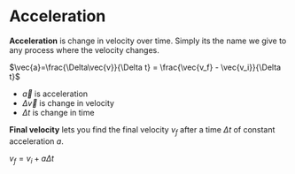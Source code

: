 # Acceleration

**Acceleration** is change in velocity over time. Simply its the name we give to any process where the velocity changes.

$\vec{a}=\frac{\Delta\vec{v}}{\Delta t} = \frac{\vec{v_f} - \vec{v_i}}{\Delta t}$

- $\vec{a}$ is acceleration
- $\Delta\vec{v}$ is change in velocity
- $\Delta t$ is change in time

**Final velocity** lets you find the final velocity $v_f$ after a time $\Delta t$ of constant acceleration $a$.

$v_f = v_i + a\Delta t$
